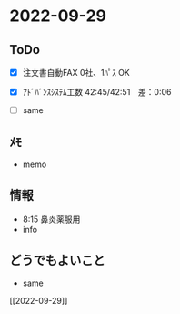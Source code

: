 # 2022-09-29

## ToDo
- [x] 注文書自動FAX 0社、1ﾊﾟｽ OK
- [x] ｱﾄﾞﾊﾞﾝｽｼｽﾃﾑ工数 42:45/42:51　差：0:06
- [ ] same


## ﾒﾓ
- memo


## 情報
- 8:15 鼻炎薬服用
- info


## どうでもよいこと
- same


[[2022-09-29]]

